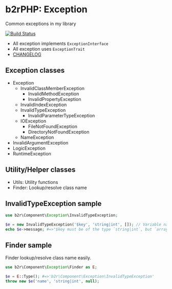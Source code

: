 b2rPHP: Exception
=================

Common exceptions in my library

[![Build Status](https://travis-ci.org/b2r/php-exception.svg?branch=master)](https://travis-ci.org/b2r/php-exception)

- All exception implements `ExceptionInterface`
- All exception uses `ExceptionTrait`
- [CHANGELOG](CHANGELOG.md)

Exception classes
--------------------
- Exception
  - InvalidClassMemberException
    - InvalidMethodException
    - InvalidPropertyException
  - InvalidIndexException
  - InvalidTypeException
    - InvalidParameterTypeException
  - IOException
    - FileNotFoundException
    - DirectoryNotFoundException
  - NameException
- InvalidArgumentException
- LogicException
- RuntimeException

Utility/Helper classes
--------------------
- Utils:  Utility functions
- Finder: Lookup/resolve class name

InvalidTypeException sample
----------------------------------------
```php
use b2r\Component\Exception\InvalidTypeException;

$e = new InvalidTypeException('$key', 'string|int', []); // Variable name, Valid type, Invalid type value
echo $e->message; #=>"$key must be of the type `string|int`, but `array` given"
```

Finder sample
--------------------
Finder lookup/resolve class name easily.

```php
use b2r\Component\Exception\Finder as E;

$e = E::Type(); #=>'b2r\Component\Exception\InvalidTypeException'
throw new $e('name', 'string|int', null);
```

